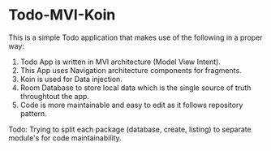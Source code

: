 # Todo-MVI-Koin

This is a simple Todo application that makes use of the following in a proper way:

1. Todo App is written in MVI architecture (Model View Intent).
2. This App uses Navigation architecture components for fragments.
3. Koin is used for Data injection.
4. Room Database to store local data which is the single source of truth throughtout the app.
5. Code is more maintainable and easy to edit as it follows repository pattern.

Todo: Trying to split each package (database, create, listing) to separate module's for code maintainability.

